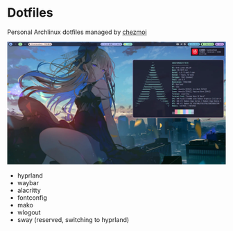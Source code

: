 Dotfiles
===

Personal Archlinux dotfiles managed by [chezmoi](https://github.com/twpayne/chezmoi)

![Screenshot-1](screenshots/screenshot-1.webp)

- hyprland
- waybar
- alacritty
- fontconfig
- mako
- wlogout
- sway (reserved, switching to hyprland)
